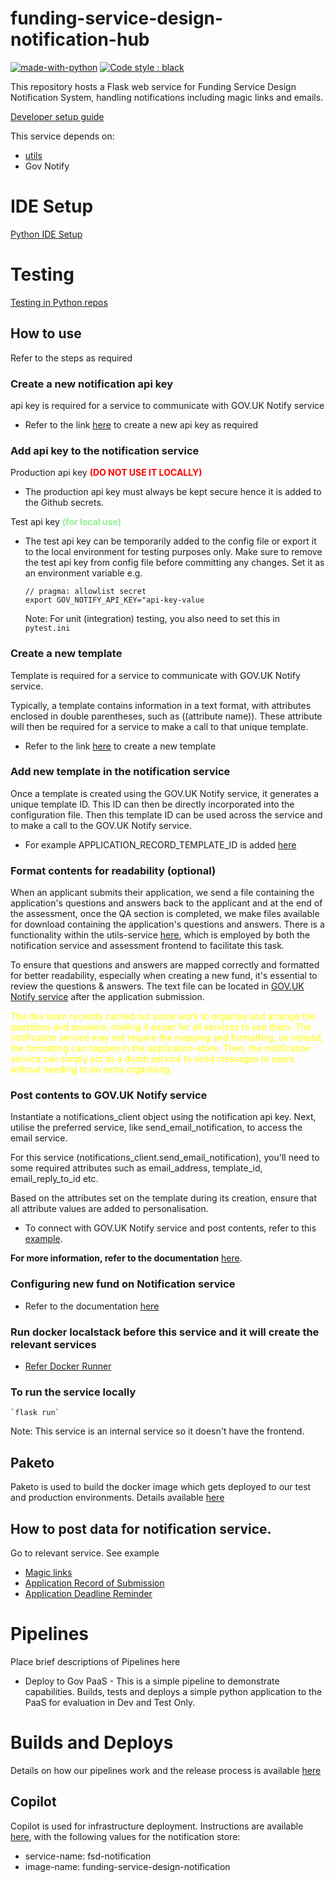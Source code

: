 # funding-service-design-notification-hub

[![made-with-python](https://img.shields.io/badge/Made%20with-Python-1f425f.svg)](https://www.python.org/)
[![Code style : black](https://img.shields.io/badge/code%20style-black-000000.svg)](https://github.com/psf/black)

This repository hosts a Flask web service for Funding Service Design Notification System, handling notifications including magic links and emails.

[Developer setup guide](https://github.com/communitiesuk/funding-service-design-workflows/blob/main/readmes/python-repos-setup.md)

This service depends on:
- [utils](https://github.com/communitiesuk/funding-service-design-utils)
- Gov Notify

# IDE Setup
[Python IDE Setup](https://github.com/communitiesuk/funding-service-design-workflows/blob/main/readmes/python-repos-ide-setup.md)

# Testing
[Testing in Python repos](https://github.com/communitiesuk/funding-service-design-workflows/blob/main/readmes/python-repos-testing.md)

## How to use
Refer to the steps as required
### Create a new notification api key
api key is required for a service to communicate with GOV.UK Notify service

- Refer to the link [here](https://www.notifications.service.gov.uk/services/505ca282-bfde-4fae-8d8a-ff09906a23fa/api/keys) to create a new api key as required

### Add api key to the notification service
Production api key <span style="color:red">**(DO NOT USE IT LOCALLY)**</span>
 - The production api key must always be kept secure hence it is added to the Github secrets.

Test api key <span style="color:lightgreen">**(for local use)**</span>
- The test api key can be temporarily added to the config file or export it to the local environment for testing purposes only. Make sure to remove the test api key from config file before committing any changes.
 Set it as an environment variable e.g.
    ```
    // pragma: allowlist secret
    export GOV_NOTIFY_API_KEY="api-key-value
    ```
    Note: For unit (integration) testing, you also need to set this in `pytest.ini`

### Create a new template
Template is required for a service to communicate with GOV.UK Notify service.

Typically, a template contains information in a text format, with attributes enclosed in double parentheses, such as ((attribute name)). These attribute will then be required for a service to make a call to that unique template.

- Refer to the link [here](https://www.notifications.service.gov.uk/services/505ca282-bfde-4fae-8d8a-ff09906a23fa/templates) to create a new template

### Add new template in the notification service
Once a template is created using the GOV.UK Notify service, it generates a unique template ID. This ID can then be directly incorporated into the configuration file. Then this template ID can be used across the service and to make a call to the GOV.UK Notify service.

- For example APPLICATION_RECORD_TEMPLATE_ID is added [here](https://github.com/communitiesuk/funding-service-design-notification/blob/17d27ed6b7bba556214a01d1196d828b583ab40d/config/envs/default.py#L30)

### Format contents for readability (optional)
When an applicant submits their application, we send a file containing the application's questions and answers back to the applicant and at the end of the assessment, once the QA section is completed, we make files available for download containing the application's questions and answers. There is a functionality within the utils-service [here](https://github.com/communitiesuk/funding-service-design-utils/blob/af29613c764e83b1690d4cb25ca21341113b20af/fsd_utils/mapping/application/qa_mapping.py#L13), which is employed by both the notification service and assessment frontend to facilitate this task.

To ensure that questions and answers are mapped correctly and formatted for better readability, especially when creating a new fund, it's essential to review the questions & answers. The text file can be located in [GOV.UK Notify service](https://www.notifications.service.gov.uk/services/505ca282-bfde-4fae-8d8a-ff09906a23fa/api) after the application submission.

<span style="color:yellow">The dev team recently carried out some work to organise and arrange the questions and answers, making it easier for all services to use them. The notification service may not require the mapping and formatting, so instead, the formatting can happen in the application-store. Then, the notification service can simply act as a dumb service to send messages to users without needing to do extra organising.</span>

### Post contents to GOV.UK Notify service
Instantiate a notifications_client object using the notification api key. Next, utilise the preferred service, like send_email_notification, to access the email service.

For this service (notifications_client.send_email_notification), you'll need to some required attributes such as email_address, template_id, email_reply_to_id etc.

Based on the attributes set on the template during its creation, ensure that all attribute values are added to personalisation.

- To connect with GOV.UK Notify service  and post contents, refer to this [example](https://github.com/communitiesuk/funding-service-design-notification/blob/17d27ed6b7bba556214a01d1196d828b583ab40d/app/notification/model/notifier.py#L25).

**For more information, refer to the documentation** [here](https://www.notifications.service.gov.uk/using-notify).

### Configuring new fund on Notification service
- Refer to the documentation [here](https://dluhcdigital.atlassian.net/wiki/spaces/FS/pages/45973632/Configuring+Notification+service+for+New+Funds+and+Templates)

### Run docker localstack before this service and it will create the relevant services

- [Refer Docker Runner](https://github.com/communitiesuk/funding-service-design-docker-runner/blob/main/README.md#localstack) 

### To run the service locally

    `flask run`

Note: This service is an internal service so it doesn't have the frontend.

## Paketo
Paketo is used to build the docker image which gets deployed to our test and production environments. Details available [here](https://github.com/communitiesuk/funding-service-design-workflows/blob/main/readmes/python-repos-paketo.md)

## How to post data for notification service.

Go to relevant service. See example
- [Magic links](app/notification/magic_link/README.md)
- [Application Record of Submission](app/notification/application/README.md)
- [Application Deadline Reminder](app/notification/application_reminder/README.md)

# Pipelines

Place brief descriptions of Pipelines here

- Deploy to Gov PaaS - This is a simple pipeline to demonstrate capabilities.  Builds, tests and deploys a simple python application to the PaaS for evaluation in Dev and Test Only.

# Builds and Deploys
Details on how our pipelines work and the release process is available [here](https://dluhcdigital.atlassian.net/wiki/spaces/FS/pages/73695505/How+do+we+deploy+our+code+to+prod)
## Copilot
Copilot is used for infrastructure deployment. Instructions are available [here](https://github.com/communitiesuk/funding-service-design-workflows/blob/main/readmes/python-repos-copilot.md), with the following values for the notification store:
- service-name: fsd-notification
- image-name: funding-service-design-notification
